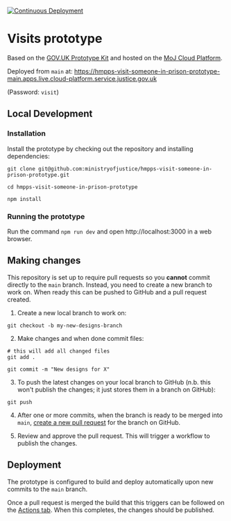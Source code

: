 [![Continuous Deployment](https://github.com/ministryofjustice/hmpps-visit-someone-in-prison-prototype/actions/workflows/cd-main.yaml/badge.svg)](https://github.com/ministryofjustice/hmpps-visit-someone-in-prison-prototype/actions/workflows/cd-main.yaml)
# Visits prototype

Based on the [GOV.UK Prototype Kit](https://prototype-kit.service.gov.uk/docs/) and hosted on the [MoJ Cloud Platform](https://user-guide.cloud-platform.service.justice.gov.uk/documentation/getting-started/prototype-kit.html).

Deployed from `main` at: https://hmpps-visit-someone-in-prison-prototype-main.apps.live.cloud-platform.service.justice.gov.uk 

(Password: `visit`)

## Local Development

### Installation
Install the prototype by checking out the repository and installing dependencies:
```
git clone git@github.com:ministryofjustice/hmpps-visit-someone-in-prison-prototype.git

cd hmpps-visit-someone-in-prison-prototype

npm install
```

### Running the prototype

Run the command ```npm run dev``` and open http://localhost:3000 in a web browser.

## Making changes
This repository is set up to require pull requests so you **cannot** commit directly to the `main` branch. Instead, you need to create a new branch to work on. When ready this can be pushed to GitHub and a pull request created.

1. Create a new local branch to work on:
```
git checkout -b my-new-designs-branch
```

2. Make changes and when done commit files:
```
# this will add all changed files
git add .

git commit -m "New designs for X"
```

3. To push the latest changes on your local branch to GitHub (n.b. this won't publish the changes; it just stores them in a branch on GitHub):
```
git push
```

4. After one or more commits, when the branch is ready to be merged into `main`, [create a new pull request](https://github.com/ministryofjustice/hmpps-visit-someone-in-prison-prototype/pulls) for the branch on GitHub.

5. Review and approve the pull request. This will trigger a workflow to publish the changes.

## Deployment
The prototype is configured to build and deploy automatically upon new commits to the `main` branch.

Once a pull request is merged the build that this triggers can be followed on the [Actions tab](https://github.com/ministryofjustice/hmpps-visit-someone-in-prison-prototype/actions). When this completes, the changes should be published.
